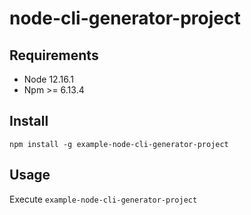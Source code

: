 # node-cli-generator-project

## Requirements

* Node 12.16.1
* Npm >= 6.13.4

## Install

```npm install -g example-node-cli-generator-project```

## Usage

Execute
```example-node-cli-generator-project```
